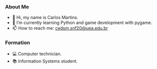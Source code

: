### About Me

- 👋 Hi, my name is Carlos Martins.
- 🌱 I’m currently learning Python and game development with pygame.
- 📫 How to reach me: cedsm.snf20@uea.edu.br

### Formation

- 💻 Computer technician.
- 📚 Information Systems student.
